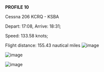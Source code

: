 **PROFILE 10**

Cessna 206 KCRQ - KSBA

Depart: 17:08, Arrive: 18:31;

Speed: 133.58 knots;

Flight distance: 155.43 nautical miles
![image](https://github.com/user-attachments/assets/b32cd29a-c630-4819-8fc5-1ec64e6a72cf)

![image](https://github.com/user-attachments/assets/623d7c2e-bda2-4b4d-a672-6937d6d1a162)

![image](https://github.com/user-attachments/assets/59b22ba2-276d-4354-91a1-72c66b6047bc)
